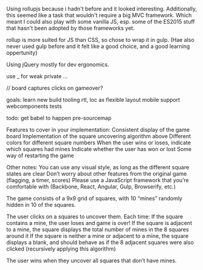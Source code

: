 Using rollupjs because i hadn't before and it looked interesting.
Additionally, this seemed like a task that wouldn't require a big MVC framework.
Which meant I could also play with some vanilla JS, esp. some of the ES2015
stuff that hasn't been adopted by those frameworks yet.

rollup is more suited for JS than CSS, so chose to wrap it in gulp.
(Hae also never used gulp before and it felt like a good choice, and a good learning oppertunity)

Using jQuery mostly for dev ergonomics.


use _ for weak private ...

// board captures clicks on gameover?



goals:
learn new build tooling
rtl, loc
ax
flexible layout
mobile support
webcomponents
tests


todo:
get babel to happen pre-sourcemap



Features to cover in your implementation:
Consistent display of the game board
Implementation of the square uncovering algorithm above
Different colors for different square numbers
When the user wins or loses, indicate which squares had mines
Indicate whether the user has won or lost
Some way of restarting the game

Other notes:
You can use any visual style, as long as the different square states are clear
Don’t worry about other features from the original game (flagging, a timer, scores)
Please use a JavaScript framework that you’re comfortable with (Backbone, React, Angular, Gulp, Browserify, etc.)

The game consists of a 9x9 grid of squares, with 10 “mines” randomly hidden in 10 of the squares.

The user clicks on a squares to uncover them. Each time:
If the square contains a mine, the user loses and game is over!
If the square is adjacent to a mine, the square displays the total number of mines in the 8 squares around it
If the square is neither a mine or adjacent to a mine, the square displays a blank, and should behave as if the 8 adjacent squares were also clicked (recursively applying this algorithm)

The user wins when they uncover all squares that don’t have mines.
